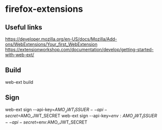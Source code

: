 # firefox-extensions

## Useful links
https://developer.mozilla.org/en-US/docs/Mozilla/Add-ons/WebExtensions/Your_first_WebExtension
https://extensionworkshop.com/documentation/develop/getting-started-with-web-ext/

## Build
web-ext build

## Sign
web-ext sign --api-key=$AMO_JWT_ISSUER --api-secret=$AMO_JWT_SECRET
web-ext sign --api-key=$env:AMO_JWT_ISSUER --api-secret=$env:AMO_JWT_SECRET
